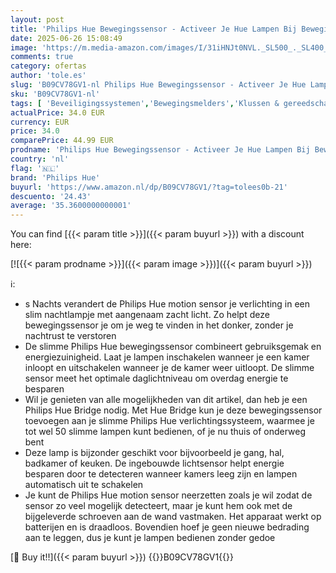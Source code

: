 ```yaml
---
layout: post
title: 'Philips Hue Bewegingssensor - Activeer Je Hue Lampen Bij Beweging - met Ingebouwde Lichtsensor - Overal Eenvoudig te Bevestigen - Verbind met Bridge'
date: 2025-06-26 15:08:49
image: 'https://m.media-amazon.com/images/I/31iHNJt0NVL._SL500_._SL400_.jpg'
comments: true
category: ofertas
author: 'tole.es'
slug: 'B09CV78GV1-nl Philips Hue Bewegingssensor - Activeer Je Hue Lampen Bij...'
sku: 'B09CV78GV1-nl'
tags: [ 'Beveiligingssystemen','Bewegingsmelders','Klussen & gereedschap','Veiligheid & beveiliging','philips hue','🇳🇱', ]
actualPrice: 34.0 EUR
currency: EUR
price: 34.0
comparePrice: 44.99 EUR
prodname: 'Philips Hue Bewegingssensor - Activeer Je Hue Lampen Bij Beweging - met Ingebouwde Lichtsensor - Overal Eenvoudig te Bevestigen - Verbind met Bridge'
country: 'nl'
flag: '🇳🇱'
brand: 'Philips Hue'
buyurl: 'https://www.amazon.nl/dp/B09CV78GV1/?tag=tolees0b-21'
descuento: '24.43'
average: '35.3600000000001'
---
```


You can find [{{< param title >}}]({{< param buyurl >}}) with a discount here:

[![{{< param prodname >}}]({{< param image >}})]({{< param buyurl >}})

ℹ️:

- s Nachts verandert de Philips Hue motion sensor je verlichting in een slim nachtlampje met aangenaam zacht licht. Zo helpt deze bewegingssensor je om je weg te vinden in het donker, zonder je nachtrust te verstoren
- De slimme Philips Hue bewegingssensor combineert gebruiksgemak en energiezuinigheid. Laat je lampen inschakelen wanneer je een kamer inloopt en uitschakelen wanneer je de kamer weer uitloopt. De slimme sensor meet het optimale daglichtniveau om overdag energie te besparen
- Wil je genieten van alle mogelijkheden van dit artikel, dan heb je een Philips Hue Bridge nodig. Met Hue Bridge kun je deze bewegingssensor toevoegen aan je slimme Philips Hue verlichtingssysteem, waarmee je tot wel 50 slimme lampen kunt bedienen, of je nu thuis of onderweg bent
- Deze lamp is bijzonder geschikt voor bijvoorbeeld je gang, hal, badkamer of keuken. De ingebouwde lichtsensor helpt energie besparen door te detecteren wanneer kamers leeg zijn en lampen automatisch uit te schakelen
- Je kunt de Philips Hue motion sensor neerzetten zoals je wil zodat de sensor zo veel mogelijk detecteert, maar je kunt hem ook met de bijgeleverde schroeven aan de wand vastmaken. Het apparaat werkt op batterijen en is draadloos. Bovendien hoef je geen nieuwe bedrading aan te leggen, dus je kunt je lampen bedienen zonder gedoe

[🛒 Buy it!!]({{< param buyurl >}})
{{<world>}}B09CV78GV1{{</world>}}
